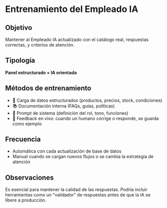 # Entrenamiento del Empleado IA

## Objetivo
Mantener al Empleado IA actualizado con el catálogo real, respuestas correctas, y criterios de atención.

## Tipología
**Panel estructurado + IA orientada**

## Métodos de entrenamiento

- 📁 Carga de datos estructurados (productos, precios, stock, condiciones)
- 📚 Documentación interna (FAQs, guías, políticas)
- 🧠 Prompt de sistema (definición del rol, tono, funciones)
- 🔄 Feedback en vivo: cuando un humano corrige o responde, se guarda como ejemplo

## Frecuencia

- Automática con cada actualización de base de datos
- Manual cuando se cargan nuevos flujos o se cambia la estrategia de atención

## Observaciones
Es esencial para mantener la calidad de las respuestas. Podría incluir herramientas como un "validador" de respuestas antes de que la IA se libere a producción.
